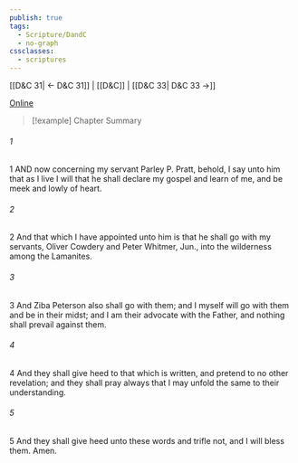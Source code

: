 ```yaml
---
publish: true
tags:
  - Scripture/DandC
  - no-graph
cssclasses:
  - scriptures
---
```

[[D&C 31| ← D&C 31]] | [[D&C]] | [[D&C 33| D&C 33 →]]

[Online](https://churchofjesuschrist.org/study/scriptures/dc-testament/dc/32?lang=eng)

>[!example] Chapter Summary
>
###### 1
1 AND now concerning my servant Parley P. Pratt, behold, I say unto him that as I live I will that he shall declare my gospel and learn of me, and be meek and lowly of heart.
###### 2
2 And that which I have appointed unto him is that he shall go with my servants, Oliver Cowdery and Peter Whitmer, Jun., into the wilderness among the Lamanites.
###### 3
3 And Ziba Peterson also shall go with them; and I myself will go with them and be in their midst; and I am their advocate with the Father, and nothing shall prevail against them.
###### 4
4 And they shall give heed to that which is written, and pretend to no other revelation; and they shall pray always that I may unfold the same to their understanding.
###### 5
5 And they shall give heed unto these words and trifle not, and I will bless them. Amen.




